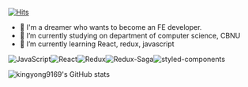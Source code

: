 [![Hits](https://hits.seeyoufarm.com/api/count/incr/badge.svg?url=https%3A%2F%2Fgithub.com%2Fkingyong9169&count_bg=%2379C83D&title_bg=%23555555&icon=&icon_color=%23E7E7E7&title=hits&edge_flat=false)](https://hits.seeyoufarm.com)

- 🤟 I'm a dreamer who wants to become an FE developer.
- 🔭 I’m currently studying on department of computer science, CBNU
- 🌱 I’m currently learning React, redux, javascript
<div>
<img alt="JavaScript" src ="https://img.shields.io/badge/JavaScript-F7DF1E.svg?&style=for-the-badge&logo=JavaScript&logoColor=white"/><img alt="React" src ="https://img.shields.io/badge/React-61DAFB.svg?&style=for-the-badge&logo=React&logoColor=white"/><img alt="Redux" src ="https://img.shields.io/badge/Redux-764ABC.svg?&style=for-the-badge&logo=Redux&logoColor=white"/><img alt="Redux-Saga" src ="https://img.shields.io/badge/Redux Saga-999999.svg?&style=for-the-badge&logo=Redux-Saga&logoColor=white"/><img alt="styled-components" src ="https://img.shields.io/badge/styled components-DB7093.svg?&style=for-the-badge&logo=styled-components&logoColor=white"/>
</div>

![kingyong9169's GitHub stats](https://github-readme-stats.vercel.app/api?username=kingyong9169&show_icons=true&theme=radical&count_private=true)
